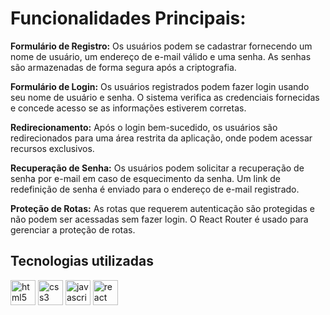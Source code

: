 # Funcionalidades Principais:

**Formulário de Registro:** Os usuários podem se cadastrar fornecendo um nome de usuário, um endereço de e-mail válido e uma senha. As senhas são armazenadas de forma segura após a criptografia.

**Formulário de Login:** Os usuários registrados podem fazer login usando seu nome de usuário e senha. O sistema verifica as credenciais fornecidas e concede acesso se as informações estiverem corretas.

**Redirecionamento:** Após o login bem-sucedido, os usuários são redirecionados para uma área restrita da aplicação, onde podem acessar recursos exclusivos.

**Recuperação de Senha:** Os usuários podem solicitar a recuperação de senha por e-mail em caso de esquecimento da senha. Um link de redefinição de senha é enviado para o endereço de e-mail registrado.

**Proteção de Rotas:** As rotas que requerem autenticação são protegidas e não podem ser acessadas sem fazer login. O React Router é usado para gerenciar a proteção de rotas.

## Tecnologias utilizadas

<div align="left">
  <img src="https://cdn.jsdelivr.net/gh/devicons/devicon/icons/html5/html5-original.svg" height="40" alt="html5 logo"  />
  <img src="https://cdn.jsdelivr.net/gh/devicons/devicon/icons/css3/css3-original.svg" height="40" alt="css3 logo"  />
  <img src="https://cdn.jsdelivr.net/gh/devicons/devicon/icons/javascript/javascript-original.svg" height="40" alt="javascript logo"  />
  <img src="https://cdn.jsdelivr.net/gh/devicons/devicon/icons/react/react-original.svg" height="40" alt="react logo"  />
</div>
